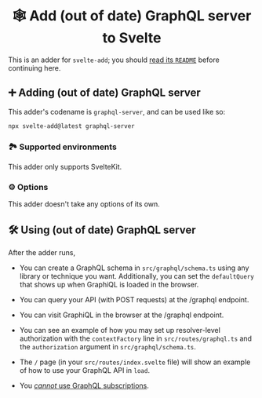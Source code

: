 <h1 align="center">🕸 Add (out of date) GraphQL server to Svelte</h1>

This is an adder for `svelte-add`; you should [read its `README`](https://github.com/svelte-add/svelte-add#readme) before continuing here.

## ➕ Adding (out of date) GraphQL server

This adder's codename is `graphql-server`, and can be used like so:

```sh
npx svelte-add@latest graphql-server
```

### 🏞 Supported environments

This adder only supports SvelteKit.

### ⚙️ Options

This adder doesn't take any options of its own.

## 🛠 Using (out of date) GraphQL server

After the adder runs,

- You can create a GraphQL schema in `src/graphql/schema.ts` using any library or technique you want. Additionally, you can set the `defaultQuery` that shows up when GraphiQL is loaded in the browser.

- You can query your API (with POST requests) at the /graphql endpoint.

- You can visit GraphiQL in the browser at the /graphql endpoint.

- You can see an example of how you may set up resolver-level authorization with the `contextFactory` line in `src/routes/graphql.ts` and the `authorization` argument in `src/graphql/schema.ts`.

- The `/` page (in your `src/routes/index.svelte` file) will show an example of how to use your GraphQL API in `load`.

- You [_cannot_ use GraphQL subscriptions](https://github.com/svelte-add/graphql/issues/1).
